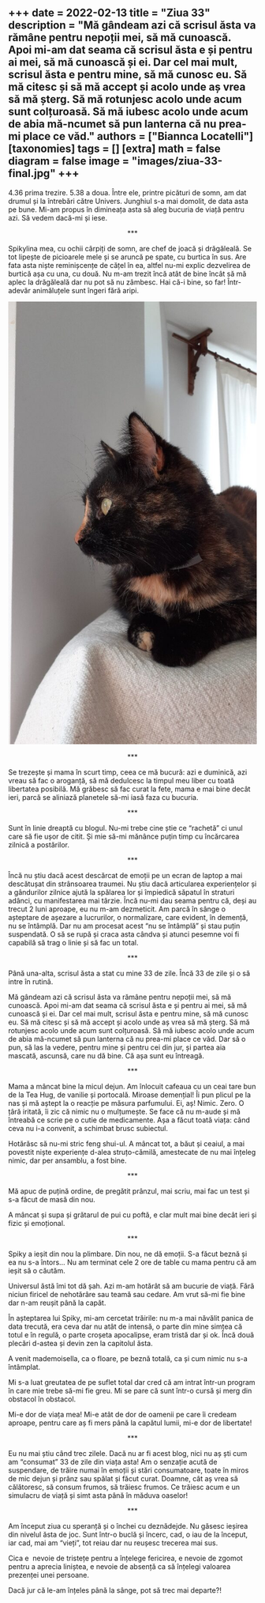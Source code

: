 
+++
date = 2022-02-13
title = "Ziua 33"
description = "Mă gândeam azi că scrisul ăsta va rămâne pentru nepoții mei, să mă cunoască. Apoi mi-am dat seama că scrisul ăsta e și pentru ai mei, să mă cunoască și ei. Dar cel mai mult, scrisul ăsta e pentru mine, să mă cunosc eu. Să mă citesc și să mă accept și acolo unde aș vrea să mă șterg. Să mă rotunjesc acolo unde acum sunt colțuroasă. Să mă iubesc acolo unde acum de abia mă-ncumet să pun lanterna că nu prea-mi place ce văd."
authors = ["Biannca Locatelli"]
[taxonomies]
tags = []
[extra]
math = false
diagram = false
image = "images/ziua-33-final.jpg"
+++
---

4.36 prima trezire. 5.38 a doua. Între ele, printre picături de somn, am dat drumul și la întrebări către Univers. Junghiul s-a mai domolit, de data asta pe bune. Mi-am propus în dimineața asta să aleg bucuria de viață pentru azi. Să vedem dacă-mi și iese.

<p style="text-align: center;">***</p>

Spikylina mea, cu ochii cârpiți de somn, are chef de joacă și drăgăleală. Se tot lipește de picioarele mele și se aruncă pe spate, cu burtica în sus. Are fata asta niște reminișcențe de cățel în ea, altfel nu-mi explic dezvelirea de burtică așa cu una, cu două. Nu m-am trezit încă atât de bine încât să mă aplec la drăgăleală dar nu pot să nu zâmbesc. Hai că-i bine, so far! Într-adevăr animăluțele sunt îngeri fără aripi.


<div class="flex justify-center">
  <img src="images/ziua-30-576x1024.jpeg" />
</div>

<p style="text-align: center;">***</p>

Se trezește și mama în scurt timp, ceea ce mă bucură: azi e duminică, azi vreau să fac o aroganță, să mă dedulcesc la timpul meu liber cu toată libertatea posibilă. Mă grăbesc să fac curat la fete, mama e mai bine decât ieri, parcă se aliniază planetele să-mi iasă faza cu bucuria.

<p style="text-align: center;">***</p>

Sunt în linie dreaptă cu blogul. Nu-mi trebe cine știe ce “rachetă” ci unul care să fie ușor de citit. Și mie să-mi mănânce puțin timp cu încărcarea zilnică a postărilor.

<p style="text-align: center;">***</p>

Încă nu știu dacă acest descărcat de emoții pe un ecran de laptop a mai descătușat din strânsoarea traumei. Nu știu dacă articularea experiențelor și a gândurilor zilnice ajută la spălarea lor și împiedică săpatul în straturi adânci, cu manifestarea mai târzie. Încă nu-mi dau seama pentru că, deși au trecut 2 luni aproape, eu nu m-am dezmeticit. Am parcă în sânge o așteptare de așezare a lucrurilor, o normalizare, care evident, în demență, nu se întâmplă. Dar nu am procesat acest “nu se întâmplă” și stau puțin suspendată. O să se rupă și craca asta cândva și atunci pesemne voi fi capabilă să trag o linie și să fac un total.

<p style="text-align: center;">***</p>

Până una-alta, scrisul ăsta a stat cu mine 33 de zile. Încă 33 de zile și o să intre în rutină.

Mă gândeam azi că scrisul ăsta va rămâne pentru nepoții mei, să mă cunoască. Apoi mi-am dat seama că scrisul ăsta e și pentru ai mei, să mă cunoască și ei. Dar cel mai mult, scrisul ăsta e pentru mine, să mă cunosc eu. Să mă citesc și să mă accept și acolo unde aș vrea să mă șterg. Să mă rotunjesc acolo unde acum sunt colțuroasă. Să mă iubesc acolo unde acum de abia mă-ncumet să pun lanterna că nu prea-mi place ce văd. Dar să o pun, să las la vedere, pentru mine și pentru cei din jur, și partea aia mascată, ascunsă, care nu dă bine. Că așa sunt eu întreagă.

<p style="text-align: center;">***</p>

Mama a mâncat bine la micul dejun. Am înlocuit cafeaua cu un ceai tare bun de la Tea Hug, de vanilie și portocală. Miroase demențial! Îi pun plicul pe la nas și mă aștept la o reacție pe măsura parfumului. Ei, aș! Nimic. Zero. O țâră iritată, îi zic că nimic nu o mulțumește. Se face că nu m-aude și mă întreabă ce scrie pe o cutie de medicamente. Așa a făcut toată viața: când ceva nu i-a convenit, a schimbat brusc subiectul.

Hotărăsc să nu-mi stric feng shui-ul. A mâncat tot, a băut și ceaiul, a mai povestit niște experiențe d-alea struțo-cămilă, amestecate de nu mai înțeleg nimic, dar per ansamblu, a fost bine.

<p style="text-align: center;">***</p>

Mă apuc de puțină ordine, de pregătit prânzul, mai scriu, mai fac un test și s-a făcut de masă din nou.

A mâncat și supa și grătarul de pui cu poftă, e clar mult mai bine decât ieri și fizic și emoțional.

<p style="text-align: center;">***</p>

Spiky a ieșit din nou la plimbare. Din nou, ne dă emoții. S-a făcut beznă și ea nu s-a întors… Nu am terminat cele 2 ore de table cu mama pentru că am ieșit să o căutăm.

Universul ăstă îmi tot dă șah. Azi m-am hotărât să am bucurie de viață. Fără niciun firicel de nehotărâre sau teamă sau cedare. Am vrut să-mi fie bine dar n-am reușit până la capăt.

În așteptarea lui Spiky, mi-am cercetat trăirile: nu m-a mai năvălit panica de data trecută, era ceva dar nu atât de intensă, o parte din mine simțea că totul e în regulă, o parte croșeta apocalipse, eram tristă dar și ok. Încă două plecări d-astea și devin zen la capitolul ăsta.

A venit mademoisella, ca o floare, pe beznă totală, ca și cum nimic nu s-a întâmplat.

Mi s-a luat greutatea de pe suflet total dar cred că am intrat într-un program în care mie trebe să-mi fie greu. Mi se pare că sunt într-o cursă și merg din obstacol în obstacol.

Mi-e dor de viața mea! Mi-e atât de dor de oamenii pe care îi credeam aproape, pentru care aș fi mers până la capătul lumii, mi-e dor de libertate!

<p style="text-align: center;">***</p>

Eu nu mai știu când trec zilele. Dacă nu ar fi acest blog, nici nu aș ști cum am “consumat” 33 de zile din viața asta! Am o senzație acută de suspendare, de trăire numai în emoții și stări consumatoare, toate în miros de mic dejun și prânz sau spălat și făcut curat. Doamne, cât aș vrea să călătoresc, să consum frumos, să trăiesc frumos. Ce trăiesc acum e un simulacru de viață și simt asta până în măduva oaselor!

<p style="text-align: center;">***</p>

Am început ziua cu speranță și o închei cu deznădejde. Nu găsesc ieșirea din nivelul ăsta de joc. Sunt într-o buclă și încerc, cad, o iau de la început, iar cad, mai am “vieți”, tot reiau dar nu reușesc trecerea mai sus.

Cica e  nevoie de tristețe pentru a înțelege fericirea, e nevoie de zgomot pentru a aprecia liniștea, e nevoie de absență ca să înțelegi valoarea prezenței unei persoane.

Dacă jur că le-am înțeles până la sânge, pot să trec mai departe?!
